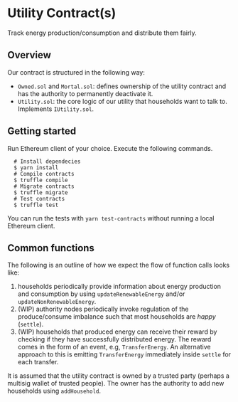 # Utility Contract(s)

Track energy production/consumption and distribute them fairly.

## Overview

Our contract is structured in the following way:

- `Owned.sol` and `Mortal.sol`: defines ownership of the utility contract and has the authority to permanently deactivate it.
- `Utility.sol`: the core logic of our utility that households want to talk to. Implements `IUtility.sol`.

## Getting started

Run Ethereum client of your choice. Execute the following commands.

```shell
  # Install dependecies
  $ yarn install
  # Compile contracts
  $ truffle compile
  # Migrate contracts
  $ truffle migrate
  # Test contracts
  $ truffle test
```

You can run the tests with `yarn test-contracts` without running a local Ethereum client.

## Common functions

The following is an outline of how we expect the flow of function calls looks like:

1. households periodically provide information about energy production and consumption by using `updateRenewableEnergy` and/or `updateNonRenewableEnergy`.
2. (WIP) authority nodes periodically invoke regulation of the produce/consume imbalance such that most households are _happy_ (`settle`).
3. (WIP) households that produced energy can receive their reward by checking if they have successfully distributed energy. The reward comes in the form of an event, e.g, `TransferEnergy`. An alternative approach to this is emitting `TransferEnergy` immediately inside `settle` for each transfer.

It is assumed that the utility contract is owned by a trusted party (perhaps a multisig wallet of trusted people). The owner has the authority to add new households using `addHousehold`.
